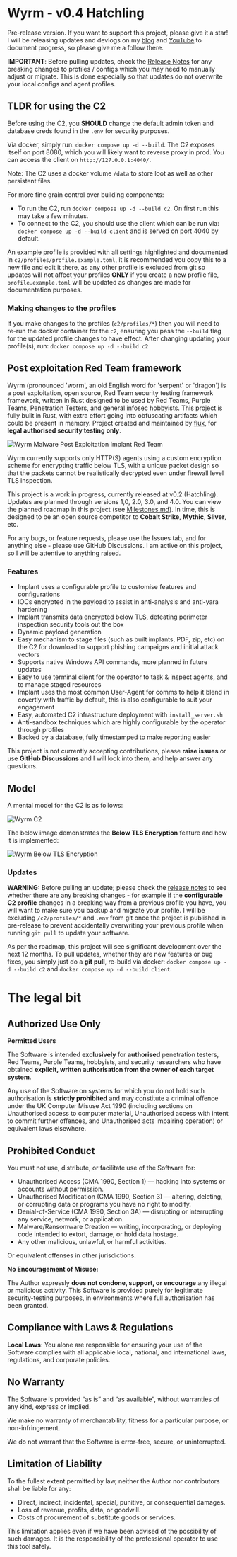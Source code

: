 # Wyrm - v0.4 Hatchling

Pre-release version. If you want to support this project, please give it a star! I will be releasing updates and
devlogs on my [blog](https://fluxsec.red/) and [YouTube](https://www.youtube.com/@FluxSec) to document progress, so please give me a follow there.

**IMPORTANT**: Before pulling updates, check the [Release Notes](https://github.com/0xflux/Wyrm/blob/master/RELEASE_NOTES.md) for any 
breaking changes to profiles / configs which you may need to manually adjust or migrate. This is done especially so that updates do not
overwrite your local configs and agent profiles.

## TLDR for using the C2

Before using the C2, you **SHOULD** change the default admin token and database creds found in the `.env` for security purposes.

Via docker, simply run: `docker compose up -d --build`. The C2 exposes itself on port 8080, which you will likely want to reverse proxy in prod. You
can access the client on `http://127.0.0.1:4040/`.

Note: The C2 uses a docker volume `/data` to store loot as well as other persistent files.

For more fine grain control over building components:

- To run the C2, run `docker compose up -d --build c2`. On first run this may take a few minutes.
- To connect to the C2, you should use the client which can be run via: `docker compose up -d --build client` and is served on port 4040 by default.

An example profile is provided with all settings highlighted and documented in `c2/profiles/profile.example.toml`, it is recommended you copy this 
to a new file and edit it there, as any other profile is excluded from git so updates will not affect your profiles **ONLY** if you create a new 
profile file, `profile.example.toml` will be updated as changes are made for documentation purposes.

### Making changes to the profiles

If you make changes to the profiles (`c2/profiles/*`) then you will need to re-run the docker container for the `c2`, ensuring you pass the `--build` flag for the updated profile changes to have effect. After changing updating your profile(s), run: `docker compose up -d --build c2`

## Post exploitation Red Team framework

Wyrm (pronounced 'worm', an old English word for 'serpent' or 'dragon') is a post exploitation, open source, Red Team security testing framework framework, written in Rust designed to be used by Red Teams, Purple Teams, 
Penetration Testers, and general infosec hobbyists. This project is fully built in Rust, with extra effort going into obfuscating artifacts which
could be present in memory. Project created and maintained by [flux](https://github.com/0xflux/), for **legal authorised security testing only**.

![Wyrm Malware Post Exploitation Implant Red Team](resources/wyrm_landscape.png)

Wyrm currently supports only HTTP(S) agents using a custom encryption scheme for encrypting traffic below TLS, with a unique packet design so that
the packets cannot be realistically decrypted even under firewall level TLS inspection.

This project is a work in progress, currently released at v0.2 (Hatchling). Updates are planned through versions 1,0, 2.0, 3.0, and 4.0. You can view
the planned roadmap in this project (see [Milestones.md](https://github.com/0xflux/Wyrm/blob/master/Milestones.md)). In time, this is designed to be an open source competitor to **Cobalt Strike**, **Mythic**, **Sliver**, etc.

For any bugs, or feature requests, please use the Issues tab, and for anything else - please use GitHub Discussions. I am active on this project,
so I will be attentive to anything raised.

### Features

- Implant uses a configurable profile to customise features and configurations
- IOCs encrypted in the payload to assist in anti-analysis and anti-yara hardening
- Implant transmits data encrypted below TLS, defeating perimeter inspection security tools out the box
- Dynamic payload generation
- Easy mechanism to stage files (such as built implants, PDF, zip, etc) on the C2 for download to support phishing campaigns and initial attack vectors
- Supports native Windows API commands, more planned in future updates
- Easy to use terminal client for the operator to task & inspect agents, and to manage staged resources
- Implant uses the most common User-Agent for comms to help it blend in covertly with traffic by default, this is also configurable to suit your engagement
- Easy, automated C2 infrastructure deployment with `install_server.sh`
- Anti-sandbox techniques which are highly configurable by the operator through profiles
- Backed by a database, fully timestamped to make reporting easier

This project is not currently accepting contributions, please **raise issues** or use **GitHub Discussions** and I will look into them, and help
answer any questions.

## Model

A mental model for the C2 is as follows:

![Wyrm C2](resources/c2_model.png)

The below image demonstrates the **Below TLS Encryption** feature and how it is implemented:

![Wyrm Below TLS Encryption](resources/wyrm_post_diag.png)

### Updates

**WARNING:** Before pulling an update; please check the [release notes](https://github.com/0xflux/Wyrm/blob/master/RELEASE_NOTES.md) to see whether there are any breaking changes - for example if the
**configurable C2 profile** changes in a breaking way from a previous profile you have, you will want to make sure you backup and migrate
your profile. I will be excluding `/c2/profiles/*` and `.env` from git once the project is published in pre-release to prevent accidentally overwriting
your previous profile when running `git pull` to update your software.

As per the roadmap, this project will see significant development over the next 12 months. To pull updates, whether they are new features
or bug fixes, you simply just do a **git pull**, re-build via docker: `docker compose up -d --build c2` and `docker compose up -d --build client`.

# The legal bit

## Authorized Use Only

**Permitted Users**

The Software is intended **exclusively** for **authorised** penetration testers, Red Teams, Purple Teams, hobbyists, and security researchers who have obtained **explicit, written authorisation from the owner of each target system**.

Any use of the Software on systems for which you do not hold such authorisation is **strictly prohibited** and may constitute a criminal offence under the UK Computer Misuse Act 1990 (including sections on Unauthorised access to computer material, Unauthorised access with intent to commit further offences, and Unauthorised acts impairing operation) or equivalent laws elsewhere.

## Prohibited Conduct
You must not use, distribute, or facilitate use of the Software for:

- Unauthorised Access (CMA 1990, Section 1) — hacking into systems or accounts without permission.
- Unauthorised Modification (CMA 1990, Section 3) — altering, deleting, or corrupting data or programs you have no right to modify.
- Denial-of-Service (CMA 1990, Section 3A) — disrupting or interrupting any service, network, or application.
- Malware/Ransomware Creation — writing, incorporating, or deploying code intended to extort, damage, or hold data hostage.
- Any other malicious, unlawful, or harmful activities.

Or equivalent offenses in other jurisdictions.

**No Encouragement of Misuse:**

The Author expressly **does not condone, support, or encourage** any illegal or malicious activity. This Software is provided purely for legitimate security-testing purposes, in environments where full authorisation has been granted.

## Compliance with Laws & Regulations

**Local Laws**: You alone are responsible for ensuring your use of the Software complies with all applicable local, national, and international laws, regulations, and corporate policies.

## No Warranty

The Software is provided “as is” and “as available”, without warranties of any kind, express or implied.

We make no warranty of merchantability, fitness for a particular purpose, or non-infringement.

We do not warrant that the Software is error-free, secure, or uninterrupted.

## Limitation of Liability

To the fullest extent permitted by law, neither the Author nor contributors shall be liable for any:

- Direct, indirect, incidental, special, punitive, or consequential damages.
- Loss of revenue, profits, data, or goodwill.
- Costs of procurement of substitute goods or services.

This limitation applies even if we have been advised of the possibility of such damages. It is the responsibility of the professional operator to
use this tool safely.